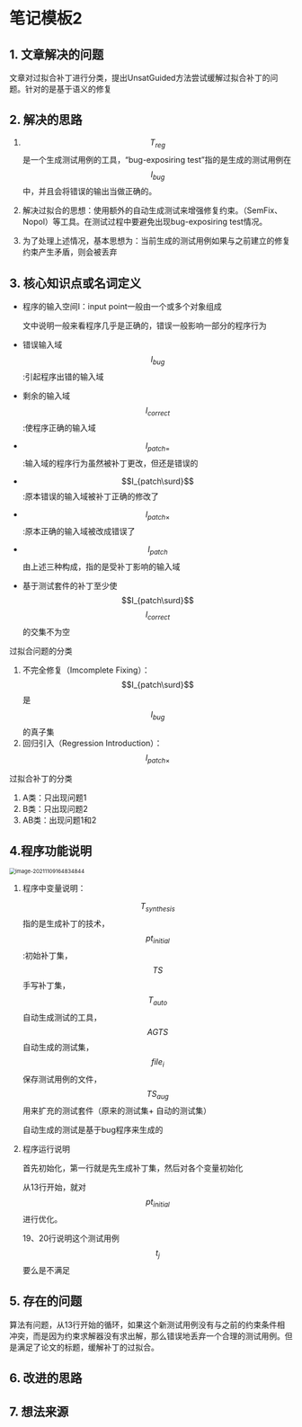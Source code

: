 # 笔记模板2

## 1. 文章解决的问题

文章对过拟合补丁进行分类，提出UnsatGuided方法尝试缓解过拟合补丁的问题。针对的是基于语义的修复

## 2. 解决的思路

1. $$T_{reg}$$是一个生成测试用例的工具，“bug-exposiring test”指的是生成的测试用例在$$I_{bug}$$中，并且会将错误的输出当做正确的。

2. 解决过拟合的思想：使用额外的自动生成测试来增强修复约束。（SemFix、Nopol）等工具。在测试过程中要避免出现bug-exposiring test情况。

3. 为了处理上述情况，基本思想为：当前生成的测试用例如果与之前建立的修复约束产生矛盾，则会被丢弃

   

## 3. 核心知识点或名词定义

* 程序的输入空间I：input point一般由一个或多个对象组成

  文中说明一般来看程序几乎是正确的，错误一般影响一部分的程序行为

* 错误输入域$$I_{bug}$$:引起程序出错的输入域

* 剩余的输入域$$I_{correct}$$:使程序正确的输入域

* $$I_{patch=}$$:输入域的程序行为虽然被补丁更改，但还是错误的

* $$I_{patch\surd}$$:原本错误的输入域被补丁正确的修改了

* $$I_{patch\times}$$:原本正确的输入域被改成错误了

* $$I_{patch}$$由上述三种构成，指的是受补丁影响的输入域

* 基于测试套件的补丁至少使$$I_{patch\surd}$$$$I_{correct}$$的交集不为空

过拟合问题的分类

1. 不完全修复（Imcomplete Fixing）：$$I_{patch\surd}$$是$$I_{bug}$$的真子集
2. 回归引入（Regression Introduction）：$$I_{patch\times}$$

过拟合补丁的分类

1. A类：只出现问题1
2. B类：只出现问题2
3. AB类：出现问题1和2



## 4.程序功能说明

<img src="C:\Users\HDULAB601\AppData\Roaming\Typora\typora-user-images\image-20211109164834844.png" alt="image-20211109164834844" style="zoom:67%;" />

1. 程序中变量说明：

   $$T_{synthesis}$$指的是生成补丁的技术，$$pt_{initial}$$:初始补丁集，$$TS$$手写补丁集，$$T_{auto}$$自动生成测试的工具，$$AGTS$$自动生成的测试集，$$file_i$$保存测试用例的文件，$$TS_{aug}$$用来扩充的测试套件（原来的测试集+ 自动的测试集）

   自动生成的测试是基于bug程序来生成的

2. 程序运行说明

   首先初始化，第一行就是先生成补丁集，然后对各个变量初始化

   从13行开始，就对$$pt_{initial}$$进行优化。

   19、20行说明这个测试用例$$t_j$$要么是不满足

## 5. 存在的问题

算法有问题，从13行开始的循环，如果这个新测试用例没有与之前的约束条件相冲突，而是因为约束求解器没有求出解，那么错误地丢弃一个合理的测试用例。但是满足了论文的标题，缓解补丁的过拟合。

## 6. 改进的思路

## 7. 想法来源

